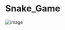 # Snake_Game

![image](https://user-images.githubusercontent.com/105558309/198384153-9203994e-f92f-4014-93c5-3b9101a2afb6.png)
